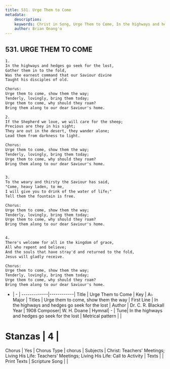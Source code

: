 ```yaml
---
title: 531. Urge Them to Come
metadata:
    description: 
    keywords: Christ in Song, Urge Them to Come, In the highways and hedges go seek for the lost, Urge them to come, show them the way
    author: Brian Onang'o
---
```



## 531. URGE THEM TO COME

```txt
1.
In the highways and hedges go seek for the lost,
Gather them in to the fold,
Was the earnest command that our Saviour divine
Taught his disciples of old.

Chorus:
Urge them to come, show them the way;
Tenderly, lovingly, bring them today;
Urge them to come, why should they roam?
Bring them along to our dear Saviour's home.

2.
If the Shepherd we love, we will care for the sheep;
Precious are they in his sight;
They are out in the desert, they wander alone;
Lead them from darkness to light. 

Chorus:
Urge them to come, show them the way;
Tenderly, lovingly, bring them today;
Urge them to come, why should they roam?
Bring them along to our dear Saviour's home.


3.
To the weary and thirsty the Saviour has said,
"Come, heavy laden, to me,
I will give you to drink of the water of life;"
Tell them the fountain is free. 

Chorus:
Urge them to come, show them the way;
Tenderly, lovingly, bring them today;
Urge them to come, why should they roam?
Bring them along to our dear Saviour's home.


4.
There's welcome for all in the kingdom of grace,
All who repent and believe;
And the souls that have stray'd and returned to the fold,
Jesus will gladly receive. 

Chorus:
Urge them to come, show them the way;
Tenderly, lovingly, bring them today;
Urge them to come, why should they roam?
Bring them along to our dear Saviour's home.

```

- |   -  |
-------------|------------|
Title | Urge Them to Come |
Key | A♭ Major |
Titles | Urge them to come, show them the way |
First Line | In the highways and hedges go seek for the lost |
Author | Dr. C. R. Blackall
Year | 1908
Composer| W. H. Doane |
Hymnal|  - |
Tune| In the highways and hedges go seek for the lost |
Metrical pattern | |
# Stanzas | 4 |
Chorus | Yes |
Chorus Type | chorus |
Subjects | Christ: Teachers' Meetings; Living His Life: Teachers' Meetings; Living His Life: Call to Activity |
Texts |  |
Print Texts | 
Scripture Song |  |
  
